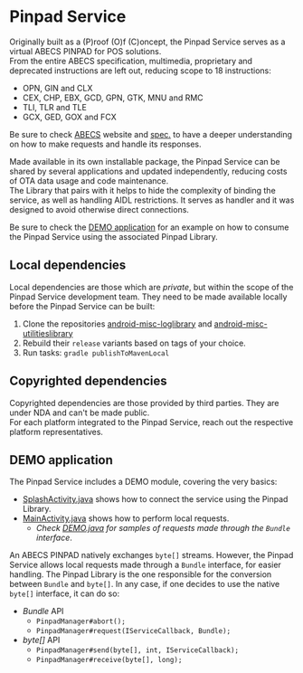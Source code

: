 # Pinpad Service

Originally built as a (P)roof (O)f (C)oncept, the Pinpad Service serves as a
virtual ABECS PINPAD for POS solutions.  
From the entire ABECS specification, multimedia, proprietary and deprecated
instructions are left out, reducing scope to 18 instructions:  

- OPN, GIN and CLX
- CEX, CHP, EBX, GCD, GPN, GTK, MNU and RMC
- TLI, TLR and TLE
- GCX, GED, GOX and FCX

Be sure to check [ABECS](https://www.abecs.org.br/) website and
[spec.](https://www.abecs.org.br/certificacao-funcional-dos-pinpads) to have a
deeper understanding on how to make requests and handle its responses.  

Made available in its own installable package, the Pinpad Service can be
shared by several applications and updated independently, reducing costs of OTA
data usage and code maintenance.  
The Library that pairs with it helps to hide the complexity of binding the
service, as well as handling AIDL restrictions. It serves as handler and it was
designed to avoid otherwise direct connections.  

Be sure to check the [DEMO application](#demo-application) for an example on
how to consume the Pinpad Service using the associated Pinpad Library.

## Local dependencies

Local dependencies are those which are _private_, but within the scope of the
Pinpad Service development team. They need to be made available locally before
the Pinpad Service can be built:  

1. Clone the repositories
   [android-misc-loglibrary](https://github.com/mauriciospinardi-cloudwalk/android-misc-loglibrary)
   and [android-misc-utilitieslibrary](https://github.com/mauriciospinardi-cloudwalk/android-misc-utilitieslibrary)
2. Rebuild their `release` variants based on tags of your choice.
3. Run tasks: `gradle publishToMavenLocal`

## Copyrighted dependencies

Copyrighted dependencies are those provided by third parties. They are under
NDA and can't be made public.  
For each platform integrated to the Pinpad Service, reach out the respective
platform representatives.  

## DEMO application

The Pinpad Service includes a DEMO module, covering the very basics:  

- [SplashActivity.java](DEMO/src/main/java/io/cloudwalk/pos/demo/presentation/SplashActivity.java)
  shows how to connect the service using the Pinpad Library.
- [MainActivity.java](DEMO/src/main/java/io/cloudwalk/pos/demo/presentation/MainActivity.java)
  shows how to perform local requests.
  - _Check [DEMO.java](DEMO/src/main/java/io/cloudwalk/pos/demo/DEMO.java) for
    samples of requests made through the `Bundle` interface_.

An ABECS PINPAD natively exchanges `byte[]` streams. However, the Pinpad
Service allows local requests made through a `Bundle` interface, for easier
handling. The Pinpad Library is the one responsible for the conversion between
`Bundle` and `byte[]`. In any case, if one decides to use the native `byte[]`
interface, it can do so:

- _Bundle_ API
  - `PinpadManager#abort();`
  - `PinpadManager#request(IServiceCallback, Bundle);`
- _byte[]_ API
  - `PinpadManager#send(byte[], int, IServiceCallback);`
  - `PinpadManager#receive(byte[], long);`

<!-- TODO: summary of the `Bundle` API characteristics -->
